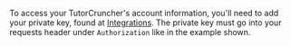 To access your TutorCruncher's account information, you'll need to add your private key,
found at <a href="https://secure.tutorcruncher.com/api/integration/list/" target="_blank">Integrations</a>. The private key
must go into your requests header under `Authorization` like in the example shown. 
